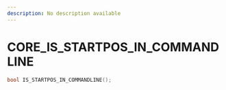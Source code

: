 ```yaml
---
description: No description available 
---
```


# CORE\_IS_STARTPOS_IN_COMMANDLINE

```cpp
bool IS_STARTPOS_IN_COMMANDLINE();
```